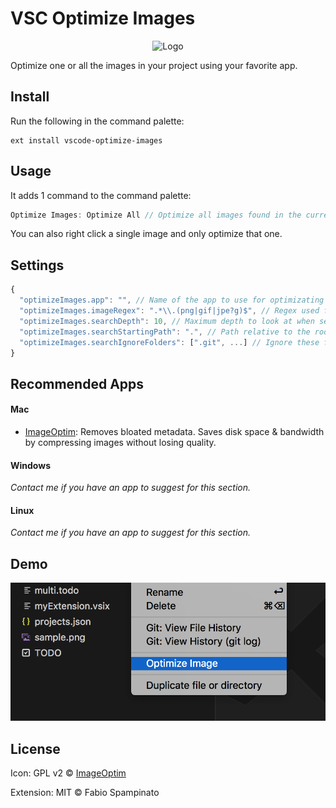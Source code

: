# VSC Optimize Images

<p align="center">
	<img src="https://raw.githubusercontent.com/fabiospampinato/vscode-optimize-images/master/resources/logo-128x128.png" alt="Logo">
</p>

Optimize one or all the images in your project using your favorite app.

## Install

Run the following in the command palette:

```shell
ext install vscode-optimize-images
```

## Usage

It adds 1 command to the command palette:

```js
Optimize Images: Optimize All // Optimize all images found in the current project
```

You can also right click a single image and only optimize that one.

## Settings

```js
{
  "optimizeImages.app": "", // Name of the app to use for optimizating the images
  "optimizeImages.imageRegex": ".*\\.(png|gif|jpe?g)$", // Regex used for matching images. Requires double escaping
  "optimizeImages.searchDepth": 10, // Maximum depth to look at when searching images
  "optimizeImages.searchStartingPath": ".", // Path relative to the root where to start searching images
  "optimizeImages.searchIgnoreFolders": [".git", ...] // Ignore these folders when searching images
}
```

## Recommended Apps

#### Mac

- [ImageOptim](https://imageoptim.com/mac): Removes bloated metadata. Saves disk space & bandwidth by compressing images without losing quality.

#### Windows

_Contact me if you have an app to suggest for this section._

#### Linux

_Contact me if you have an app to suggest for this section._

## Demo

![Demo](resources/right_click.png)

## License

Icon: GPL v2 © [ImageOptim](https://github.com/ImageOptim/ImageOptim)


Extension: MIT © Fabio Spampinato

